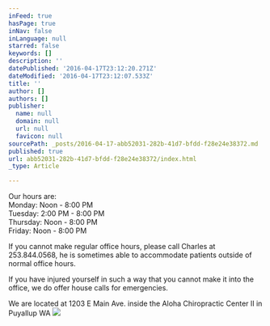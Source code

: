 ```yaml
---
inFeed: true
hasPage: true
inNav: false
inLanguage: null
starred: false
keywords: []
description: ''
datePublished: '2016-04-17T23:12:20.271Z'
dateModified: '2016-04-17T23:12:07.533Z'
title: ''
author: []
authors: []
publisher:
  name: null
  domain: null
  url: null
  favicon: null
sourcePath: _posts/2016-04-17-abb52031-282b-41d7-bfdd-f28e24e38372.md
published: true
url: abb52031-282b-41d7-bfdd-f28e24e38372/index.html
_type: Article

---
```

Our hours are:  
Monday: Noon - 8:00 PM  
Tuesday: 2:00 PM - 8:00 PM  
Thursday: Noon - 8:00 PM  
Friday: Noon - 8:00 PM

If you cannot make regular office hours, please call Charles at 253.844.0568, he is sometimes able to accommodate patients outside of normal office hours.

If you have injured yourself in such a way that you cannot make it into the office, we do offer house calls for emergencies.

We are located at 1203 E Main Ave. inside the Aloha Chiropractic Center II in Puyallup WA
![](https://the-grid-user-content.s3-us-west-2.amazonaws.com/b52c0505-297e-4825-8d30-89378b22dfa7.jpg)